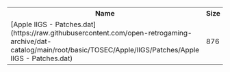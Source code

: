 <table>
<tr><th>Name</th><th>Size</th></tr>
<tr><td>
[Apple IIGS - Patches.dat](https://raw.githubusercontent.com/open-retrogaming-archive/dat-catalog/main/root/basic/TOSEC/Apple/IIGS/Patches/Apple IIGS - Patches.dat)
</td><td>876</td></tr>
</table>
